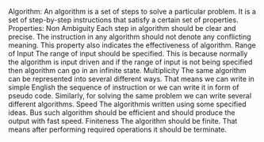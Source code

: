 Algorithm:
An algorithm is a set of steps to solve a particular problem. It is a set of step-by-step instructions that satisfy a certain set of properties.
Properties:
Non Ambiguity
Each step in algorithm should be clear and precise. The instruction in any algorithm should not denote any conflicting meaning. This property also indicates the effectiveness of algorithm.
Range of Input
The range of input should be specified. This is because normally the algorithm is input driven and if the range of input is not being specified then algorithm can go in an infinite state.
Multiplicity
The same algorithm can be represented into several different ways. That means we can write in simple English the sequence of instruction or we can write it in form of pseudo code. Similarly, for solving the same problem we can write several different algorithms.
Speed
The algorithmis written using some specified ideas. Bus such algorithm should be efficient and should produce the output with fast speed.
Finiteness
The algorithm should be finite. That means after performing required operations it should be terminate.
